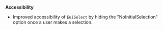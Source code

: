 **Accessibility**

- Improved accessibility of `EuiSelect` by hiding the "NoInitialSelection" option once a user makes a selection.

